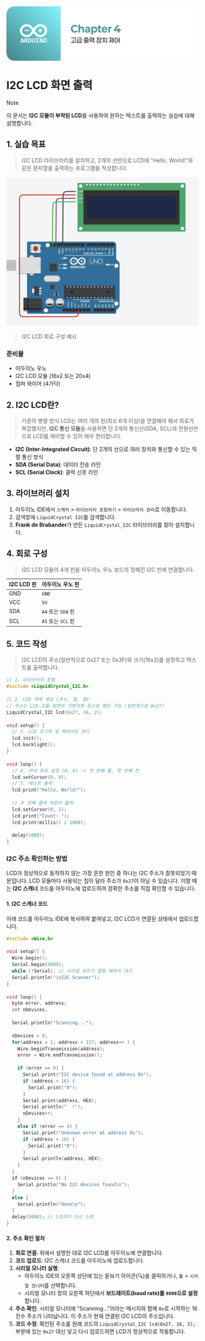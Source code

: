 <img src="./header.png" />

# I2C LCD 화면 출력

> [!NOTE]
> 이 문서는 **I2C 모듈이 부착된 LCD**를 사용하여 원하는 텍스트를 출력하는 실습에 대해 설명합니다.

## 1. 실습 목표

> I2C LCD 라이브러리를 설치하고, 2개의 선만으로 LCD에 "Hello, World!"와 같은 문자열을 출력하는 프로그램을 작성합니다.

<img src="./src/i2c_lcd_circuit.png" />

> I2C LCD 회로 구성 예시

### 준비물

- 아두이노 우노
- I2C LCD 모듈 (16x2 또는 20x4)
- 점퍼 와이어 (4가닥)

## 2. I2C LCD란?

> 기존의 병렬 방식 LCD는 여러 개의 핀(최소 6개 이상)을 연결해야 해서 회로가 복잡했지만, **I2C 통신 모듈**을 사용하면 단 2개의 통신선(SDA, SCL)과 전원선만으로 LCD를 제어할 수 있어 매우 편리합니다.

- **I2C (Inter-Integrated Circuit)**: 단 2개의 선으로 여러 장치와 통신할 수 있는 직렬 통신 방식
- **SDA (Serial Data)**: 데이터 전송 라인
- **SCL (Serial Clock)**: 클럭 신호 라인

## 3. 라이브러리 설치

1. 아두이노 IDE에서 `스케치` > `라이브러리 포함하기` > `라이브러리 관리`로 이동합니다.
2. 검색창에 `LiquidCrystal I2C`를 검색합니다.
3. **Frank de Brabander**가 만든 `LiquidCrystal_I2C` 라이브러리를 찾아 설치합니다.

## 4. 회로 구성

> I2C LCD 모듈의 4개 핀을 아두이노 우노 보드의 정해진 I2C 핀에 연결합니다.

| I2C LCD 핀 | 아두이노 우노 핀   |
| ---------- | ------------------ |
| GND        | `GND`              |
| VCC        | `5V`               |
| SDA        | `A4` 또는 `SDA` 핀 |
| SCL        | `A5` 또는 `SCL` 핀 |

## 5. 코드 작성

> I2C LCD의 주소(일반적으로 0x27 또는 0x3F)와 크기(16x2)를 설정하고 텍스트를 출력합니다.

```cpp
// 1. 라이브러리 포함
#include <LiquidCrystal_I2C.h>

// 2. LCD 객체 생성 (주소, 열, 행)
// 주소는 LCD 모듈 뒷면의 가변저항 등으로 확인 가능 (일반적으로 0x27)
LiquidCrystal_I2C lcd(0x27, 16, 2);

void setup() {
  // 3. LCD 초기화 및 백라이트 켜기
  lcd.init();
  lcd.backlight();
}

void loop() {
  // 4. 커서 위치 설정 (0, 0) -> 첫 번째 줄, 첫 번째 칸
  lcd.setCursor(0, 0);
  // 5. 텍스트 출력
  lcd.print("Hello, World!");

  // 두 번째 줄에 카운터 출력
  lcd.setCursor(0, 1);
  lcd.print("Count: ");
  lcd.print(millis() / 1000);

  delay(1000);
}
```

### I2C 주소 확인하는 방법

LCD가 정상적으로 동작하지 않는 가장 흔한 원인 중 하나는 I2C 주소가 잘못되었기 때문입니다. LCD 모듈마다 사용되는 칩이 달라 주소가 `0x27`이 아닐 수 있습니다. 이럴 때는 **I2C 스캐너** 코드를 아두이노에 업로드하여 정확한 주소를 직접 확인할 수 있습니다.

#### 1. I2C 스캐너 코드

아래 코드를 아두이노 IDE에 복사하여 붙여넣고, I2C LCD가 연결된 상태에서 업로드합니다.

```cpp
#include <Wire.h>

void setup() {
  Wire.begin();
  Serial.begin(9600);
  while (!Serial); // 시리얼 포트가 열릴 때까지 대기
  Serial.println("\nI2C Scanner");
}

void loop() {
  byte error, address;
  int nDevices;

  Serial.println("Scanning...");

  nDevices = 0;
  for(address = 1; address < 127; address++ ) {
    Wire.beginTransmission(address);
    error = Wire.endTransmission();

    if (error == 0) {
      Serial.print("I2C device found at address 0x");
      if (address < 16) {
        Serial.print("0");
      }
      Serial.print(address, HEX);
      Serial.println("  !");
      nDevices++;
    }
    else if (error == 4) {
      Serial.print("Unknown error at address 0x");
      if (address < 16) {
        Serial.print("0");
      }
      Serial.println(address, HEX);
    }
  }
  if (nDevices == 0) {
    Serial.println("No I2C devices found\n");
  }
  else {
    Serial.println("done\n");
  }
  delay(5000); // 5초마다 다시 스캔
}
```

#### 2. 주소 확인 절차

1.  **회로 연결**: 위에서 설명한 대로 I2C LCD를 아두이노에 연결합니다.
2.  **코드 업로드**: I2C 스캐너 코드를 아두이노에 업로드합니다.
3.  **시리얼 모니터 실행**:
    - 아두이노 IDE의 오른쪽 상단에 있는 돋보기 아이콘(🔍)을 클릭하거나, `툴` > `시리얼 모니터`를 선택합니다.
    - 시리얼 모니터 창의 오른쪽 하단에서 **보드레이트(baud rate)를 `9600`으로 설정**합니다.
4.  **주소 확인**: 시리얼 모니터에 "Scanning..."이라는 메시지와 함께 `0x`로 시작하는 16진수 주소가 나타납니다. 이 주소가 현재 연결된 I2C LCD의 주소입니다.
5.  **코드 수정**: 확인된 주소를 원래 코드의 `LiquidCrystal_I2C lcd(0x27, 16, 2);` 부분에 있는 `0x27` 대신 넣고 다시 업로드하면 LCD가 정상적으로 작동합니다.
